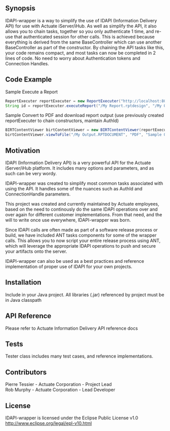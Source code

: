 ## Synopsis

IDAPI-wrapper is a way to simplify the use of IDAPI (Information Delivery API) for use with Actuate iServer/iHub.  As well as simplify the API, it also allows you to chain tasks, together so you only authenticate 1 time, and re-use that authenticated session for other calls. This is achieved because everything is derived from the same BaseController which can use another BaseController as part of the constructor.
By chaining the API tasks like this, your code remains compact, and most tasks can now be completed in 2 lines of code.  No need to worry about Authentication tokens and Connection Handles.

## Code Example

Sample Execute a Report

```Java
ReportExecuter reportExecuter = new ReportExecuter("http://localhost:8000", "Administrator", "password", "Default Volume");
String id = reportExecuter.executeReport("/My Report.rptdesign", "/My Output.RPTDOCUMENT");
```

Sample Convert to PDF and download report output (use previously created reportExecuter to chain constructors, maintain AuthId)

```Java
BIRTContentViewer birtContentViewer = new BIRTContentViewer(reportExecuter);
birtContentViewer.viewToFile("/My Output.RPTDOCUMENT", "PDF", "Sample Output.pdf");
```

## Motivation

IDAPI (Information Delivery API) is a very powerful API for the Actuate iServer/iHub platform.  It includes many options and parameters, and as such can be very wordy.

IDAPI-wrapper was created to simplify most common tasks associated with using the API.  It handles some of the nuances such as AuthId and ConnectionHandle parameters.

This project was created and currently maintained by Actuate employees, based on the need to continously do the same IDAPI operations over and over again for different customer implementations.  From that need, and the will to write once use everywhere, IDAPI-wrapper was born.

Since IDAPI calls are often made as part of a software release process or build, we have included ANT tasks components for some of the wrapper calls.  This allows you to now script your entire release process using ANT, which will leverage the appropriate IDAPI operations to push and secure your artifacts onto the server.

IDAPI-wrapper can also be used as a best practices and reference implementation of proper use of IDAPI for your own projects.

## Installation

Include in your Java project.  All libraries (.jar) referenced by project must be in Java classpath

## API Reference

Please refer to Actuate Information Delivery API reference docs

## Tests

Tester class includes many test cases, and reference implementations.

## Contributors

Pierre Tessier - Actuate Corporation - Project Lead  
Rob Murphy - Actuate Corporation - Lead Developer

## License

IDAPI-wrapper is licensed under the Eclipse Public License v1.0
http://www.eclipse.org/legal/epl-v10.html
